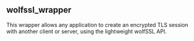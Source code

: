 ## wolfssl_wrapper

This wrapper allows any application to create an encrypted TLS session with another client or server, using the lightweight wolfSSL API.
